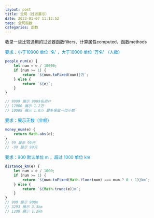 ```yaml
---
layout: post
title: 全局（过滤展示）
date: 2023-01-07 11:13:52
tags: 全局函数
categories: 函数
---
```


收录一些比较通用的过滤器函数filters、计算属性computed、函数methods

<!-- more -->

<font color="#08c">要求：小于10000 单位 '名' ，大于10000 单位 '万名' （人数） </font>

```js
people_num(e) {
    let num = e / 10000;
    if (num >= 1) {
        return `${num.toFixed(num)}万`;
    } else {
        return `${e}`;
    }
}

// 9999 展示 9999名用户
// 12000 展示 1.2万
// 10008 展示 1.0万 最多保留一位小数
```

<font color="#08c">要求：展示正数（金额） </font>

```js
money_num(e) {
    return Math.abs(e);
}
// 99 展示 99元
// -99 展示 99元
```

<font color="#08c">要求：900 默认单位 m ，超过 1000 单位 km </font>

```js
distance_km(e) {
    let num = e / 1000;
    if (num >= 1) {
        return `${num.toFixed(Math.floor(num) === num ? 0 : 1)}km`;
    } else {
        return `${Math.trunc(e)}m`;
    }
}
// 900 展示 900m
// 3293 展示 3.3km
// 1200 展示 1.2km
```




<!-- more -->
